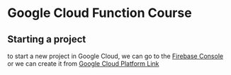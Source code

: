 # Google Cloud Function Course

## Starting a project
to start a new project in Google Cloud, we can go to the [Firebase Console](https://console.firebase.google.com) or we can create it from [Google Cloud Platform Link](https://console.cloud.google.com)